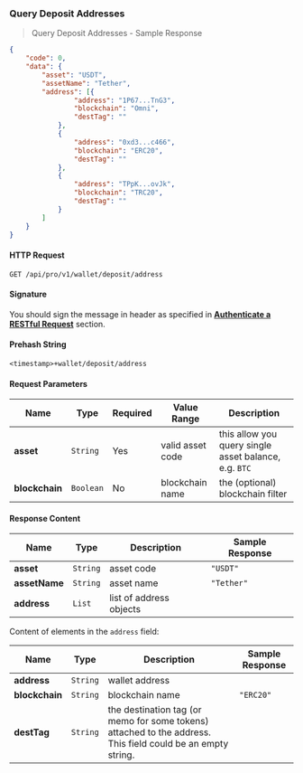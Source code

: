 ### Query Deposit Addresses

> Query Deposit Addresses - Sample Response


```json
{
    "code": 0,
    "data": {
        "asset": "USDT",
        "assetName": "Tether",
        "address": [{
                "address": "1P67...TnG3",
                "blockchain": "Omni",
                "destTag": ""
            },
            {
                "address": "0xd3...c466",
                "blockchain": "ERC20",
                "destTag": ""
            },
            {
                "address": "TPpK...ovJk",
                "blockchain": "TRC20",
                "destTag": ""
            }
        ]
    }
}
```

#### HTTP Request

`GET /api/pro/v1/wallet/deposit/address`

#### Signature

You should sign the message in header as specified in [**Authenticate a RESTful Request**](#sign-a-request) section.

#### Prehash String

`<timestamp>+wallet/deposit/address`


#### Request Parameters

Name           |  Type     | Required | Value Range       | Description
-------------- | --------- | -------- | ----------------- | -----------
**asset**      | `String`  |   Yes    | valid asset code  | this allow you query single asset balance, e.g. `BTC`
**blockchain** | `Boolean` |   No     | blockchain name   | the (optional) blockchain filter 


#### Response Content

 Name                | Type     | Description             | Sample Response
-------------------- | -------- | ----------------------- | -------------------------
**asset**            | `String` | asset code              | `"USDT"`
**assetName**        | `String` | asset name              | `"Tether"`
**address**          | `List`   | list of address objects |

Content of elements in the `address` field:

 Name          | Type     | Description             | Sample Response
-------------- | -------- | ----------------------- | -------------------------
**address**    | `String` | wallet address          | 
**blockchain** | `String` | blockchain name         | `"ERC20"`
**destTag**    | `String` | the destination tag (or memo for some tokens) attached to the address. This field could be an empty string. |


